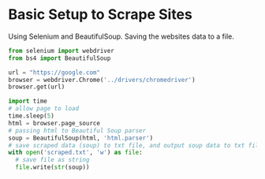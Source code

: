 # Basic Setup to Scrape Sites

Using Selenium and BeautifulSoup. Saving the websites data to a file.

```python
from selenium import webdriver
from bs4 import BeautifulSoup

url = "https://google.com"
browser = webdriver.Chrome('../drivers/chromedriver')
browser.get(url)

import time
# allow page to load
time.sleep(5)
html = browser.page_source
# passing html to Beautiful Soup parser
soup = BeautifulSoup(html, 'html.parser')
# save scraped data (soup) to txt file, and output soup data to txt file
with open('scraped.txt', 'w') as file:
  # save file as string
  file.write(str(soup))
```

